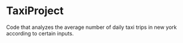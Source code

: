 # TaxiProject
Code that analyzes the average number of daily taxi trips in new york according to certain inputs. 
